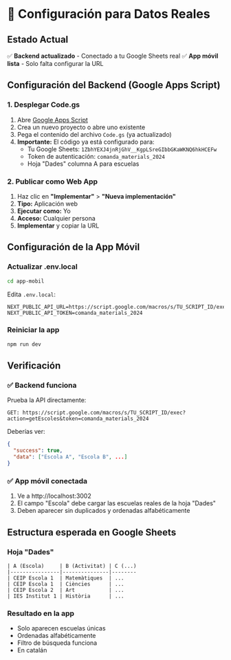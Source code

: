 # 🔗 Configuración para Datos Reales

## Estado Actual
✅ **Backend actualizado** - Conectado a tu Google Sheets real
✅ **App móvil lista** - Solo falta configurar la URL

## Configuración del Backend (Google Apps Script)

### 1. Desplegar Code.gs
1. Abre [Google Apps Script](https://script.google.com)
2. Crea un nuevo proyecto o abre uno existente
3. Pega el contenido del archivo `Code.gs` (ya actualizado)
4. **Importante:** El código ya está configurado para:
   - Tu Google Sheets: `1ZbhYEXJ4jnRjGhV__KgpLSreGIbbGKaWKNQ6hkHCEFw`
   - Token de autenticación: `comanda_materials_2024`
   - Hoja "Dades" columna A para escuelas

### 2. Publicar como Web App
1. Haz clic en **"Implementar"** > **"Nueva implementación"**
2. **Tipo:** Aplicación web
3. **Ejecutar como:** Yo
4. **Acceso:** Cualquier persona
5. **Implementar** y copiar la URL

## Configuración de la App Móvil

### Actualizar .env.local
```bash
cd app-mobil
```

Edita `.env.local`:
```env
NEXT_PUBLIC_API_URL=https://script.google.com/macros/s/TU_SCRIPT_ID/exec
NEXT_PUBLIC_API_TOKEN=comanda_materials_2024
```

### Reiniciar la app
```bash
npm run dev
```

## Verificación

### ✅ Backend funciona
Prueba la API directamente:
```
GET: https://script.google.com/macros/s/TU_SCRIPT_ID/exec?action=getEscoles&token=comanda_materials_2024
```

Deberías ver:
```json
{
  "success": true,
  "data": ["Escola A", "Escola B", ...]
}
```

### ✅ App móvil conectada
1. Ve a http://localhost:3002
2. El campo "Escola" debe cargar las escuelas reales de la hoja "Dades"
3. Deben aparecer sin duplicados y ordenadas alfabéticamente

## Estructura esperada en Google Sheets

### Hoja "Dades"
```
| A (Escola)     | B (Activitat) | C (...)
|----------------|---------------|--------
| CEIP Escola 1  | Matemàtiques  | ...
| CEIP Escola 1  | Ciències      | ...
| CEIP Escola 2  | Art           | ...
| IES Institut 1 | Història      | ...
```

### Resultado en la app
- Solo aparecen escuelas únicas
- Ordenadas alfabéticamente
- Filtro de búsqueda funciona
- En catalán